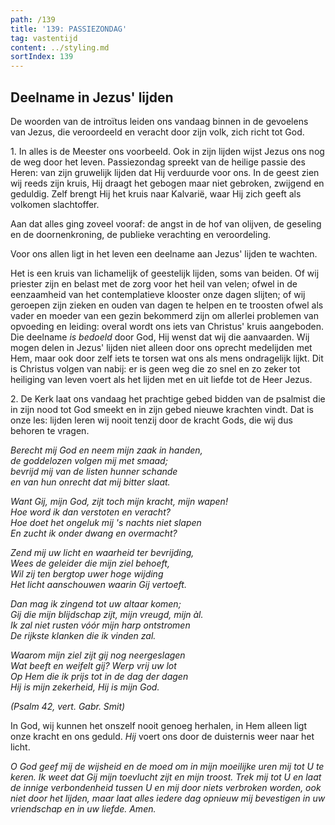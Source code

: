 ```yaml
---
path: /139
title: '139: PASSIEZONDAG'
tag: vastentijd
content: ../styling.md
sortIndex: 139
---
```


## Deelname in Jezus' lijden

De woorden van de introïtus leiden ons vandaag binnen in de gevoelens van Jezus, die veroordeeld en veracht door zijn volk, zich richt tot God.

1\. In alles is de Meester ons voorbeeld. Ook in zijn lijden wijst Jezus ons nog de weg door het leven. Passiezondag spreekt van de heilige passie des Heren: van zijn gruwelijk lijden dat Hij verduurde voor ons. In de geest zien wij reeds zijn kruis, Hij draagt het gebogen maar niet gebroken, zwijgend en geduldig. Zelf brengt Hij het kruis naar Kalvarië, waar Hij zich geeft als volkomen slachtoffer.

Aan dat alles ging zoveel vooraf: de angst in de hof van olijven, de geseling en de doornenkroning, de publieke verachting en veroordeling.

Voor ons allen ligt in het leven een deelname aan Jezus' lijden te wachten.

Het is een kruis van lichamelijk of geestelijk lijden, soms van beiden. Of wij priester zijn en belast met de zorg voor het heil van velen; ofwel in de eenzaamheid van het contemplatieve klooster onze dagen slijten; of wij geroepen zijn zieken en ouden van dagen te helpen en te troosten ofwel als vader en moeder van een gezin bekommerd zijn om allerlei problemen van opvoeding en leiding: overal wordt ons iets van Christus' kruis aangeboden. Die deelname _is bedoeld_ door God, Hij wenst dat wij die aanvaarden. Wij mogen delen in Jezus' lijden niet alleen door ons oprecht medelijden met Hem, maar ook door zelf iets te torsen wat ons als mens ondragelijk lijkt. Dit is Christus volgen van nabij: er is geen weg die zo snel en zo zeker tot heiliging van leven voert als het lijden met en uit liefde tot de Heer Jezus.

2\. De Kerk laat ons vandaag het prachtige gebed bidden van de psalmist die in zijn nood tot God smeekt en in zijn gebed nieuwe krachten vindt. Dat is onze les: lijden leren wij nooit tenzij door de kracht Gods, die wij dus behoren te vragen.

_Berecht mij God en neem mijn zaak in handen,_  
_de goddelozen volgen mij met smaad;_  
_bevrijd mij van de listen hunner schande_  
_en van hun onrecht dat mij bitter slaat._

_Want Gij, mijn God, zijt toch mijn kracht, mijn wapen!_  
_Hoe word ik dan verstoten en veracht?_  
_Hoe doet het ongeluk mij 's nachts niet slapen_  
_En zucht ik onder dwang en overmacht?_

_Zend mij uw licht en waarheid ter bevrijding,_  
_Wees de geleider die mijn ziel behoeft,_  
_Wil zij ten bergtop uwer hoge wijding_  
_Het licht aanschouwen waarin Gij vertoeft._

_Dan mag ik zingend tot uw altaar komen;_  
_Gij die mijn blijdschap zijt, mijn vreugd, mijn àl._  
_Ik zal niet rusten vóór mijn harp ontstromen_  
_De rijkste klanken die ik vinden zal._

_Waarom mijn ziel zijt gij nog neergeslagen_  
_Wat beeft en weifelt gij? Werp vrij uw lot_  
_Op Hem die ik prijs tot in de dag der dagen_  
_Hij is mijn zekerheid, Hij is mijn God._

_(Psalm 42, vert. Gabr. Smit)_

In God, wij kunnen het onszelf nooit genoeg herhalen, in Hem alleen ligt onze kracht en ons geduld. _Hij_ voert ons door de duisternis weer naar het licht.

_O God geef mij de wijsheid en de moed om in mijn moeilijke uren mij tot U te keren. Ik weet dat Gij mijn toevlucht zijt en mijn troost. Trek mij tot U en laat de innige verbondenheid tussen U en mij door niets verbroken worden, ook niet door het lijden, maar laat alles iedere dag opnieuw mij bevestigen in uw vriendschap en in uw liefde. Amen._
